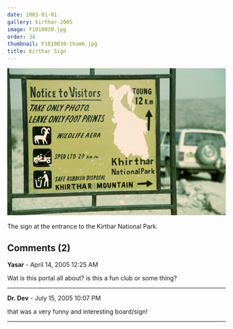 ```yaml
---
date: 2003-01-01
gallery: kirthar-2005
image: F1010030.jpg
order: 34
thumbnail: F1010030-thumb.jpg
title: Kirthar Sign
---
```


![Kirthar Sign](./F1010030.jpg)

The sign at the entrance to the Kirthar National Park.

<div id="comments">

## Comments (2)

**Yasar** - April 14, 2005 12:25 AM

Wat is this portal all about? is this a fun club or some thing?

---

**Dr. Dev** - July 15, 2005 10:07 PM

that was a very funny and interesting board/sign!

---

</div>